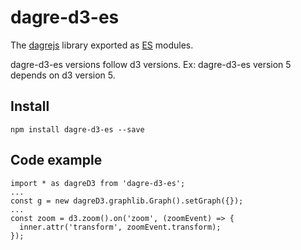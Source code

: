 # dagre-d3-es

The [dagrejs](https://github.com/dagrejs) library exported as [ES](https://262.ecma-international.org/6.0/) modules.

dagre-d3-es versions follow d3 versions. Ex: dagre-d3-es version 5 depends on d3 version 5.


## Install

```
npm install dagre-d3-es --save
```

## Code example

```
import * as dagreD3 from 'dagre-d3-es';
...
const g = new dagreD3.graphlib.Graph().setGraph({});
...
const zoom = d3.zoom().on('zoom', (zoomEvent) => {
  inner.attr('transform', zoomEvent.transform);
});

```